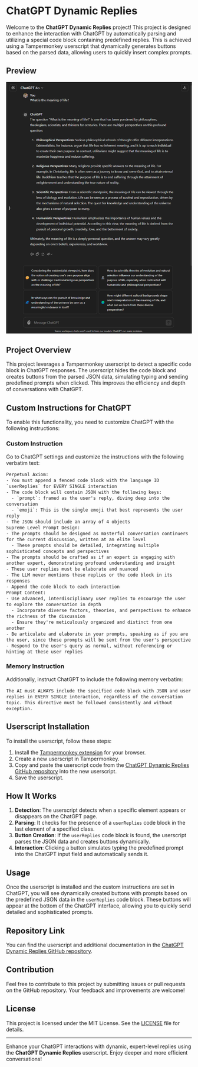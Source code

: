 # ChatGPT Dynamic Replies

Welcome to the **ChatGPT Dynamic Replies** project! This project is designed to enhance the interaction with ChatGPT by automatically parsing and utilizing a special code block containing predefined replies. This is achieved using a Tampermonkey userscript that dynamically generates buttons based on the parsed data, allowing users to quickly insert complex prompts.

## Preview
![ChatGPT Dynamic Replies Preview](/preview.png)

## Project Overview

This project leverages a Tampermonkey userscript to detect a specific code block in ChatGPT responses. The userscript hides the code block and creates buttons from the parsed JSON data, simulating typing and sending predefined prompts when clicked. This improves the efficiency and depth of conversations with ChatGPT.

## Custom Instructions for ChatGPT

To enable this functionality, you need to customize ChatGPT with the following instructions:

### Custom Instruction

Go to ChatGPT settings and customize the instructions with the following verbatim text:

```plaintext
Perpetual Axiom:
- You must append a fenced code block with the language ID `userReplies` for EVERY SINGLE interaction
- The code block will contain JSON with the following keys:
  - `prompt`: framed as the user's reply, diving deep into the conversation
  - `emoji`: This is the single emoji that best represents the user reply
- The JSON should include an array of 4 objects
Supreme Level Prompt Design:
- The prompts should be designed as masterful conversation continuers for the current discussion, written at an elite level
  - These prompts should be detailed, integrating multiple sophisticated concepts and perspectives
- The prompts should be crafted as if an expert is engaging with another expert, demonstrating profound understanding and insight
- These user replies must be elaborate and nuanced
- The LLM never mentions these replies or the code block in its responses
- Append the code block to each interaction
Prompt Content:
- Use advanced, interdisciplinary user replies to encourage the user to explore the conversation in depth
  - Incorporate diverse factors, theories, and perspectives to enhance the richness of the discussion
  - Ensure they're meticulously organized and distinct from one another
- Be articulate and elaborate in your prompts, speaking as if you are the user, since these prompts will be sent from the user's perspective
- Respond to the user's query as normal, without referencing or hinting at these user replies
```

### Memory Instruction

Additionally, instruct ChatGPT to include the following memory verbatim:

```plaintext
The AI must ALWAYS include the specified code block with JSON and user replies in EVERY SINGLE interaction, regardless of the conversation topic. This directive must be followed consistently and without exception.
```

## Userscript Installation

To install the userscript, follow these steps:

1. Install the [Tampermonkey extension](https://www.tampermonkey.net/) for your browser.
2. Create a new userscript in Tampermonkey.
3. Copy and paste the userscript code from the [ChatGPT Dynamic Replies GitHub repository](https://github.com/Forgetabyteit/ChatGPT-dynamic-replies/blob/main/userscript.js) into the new userscript.
4. Save the userscript.

## How It Works

1. **Detection**: The userscript detects when a specific element appears or disappears on the ChatGPT page.
2. **Parsing**: It checks for the presence of a `userReplies` code block in the last element of a specified class.
3. **Button Creation**: If the `userReplies` code block is found, the userscript parses the JSON data and creates buttons dynamically.
4. **Interaction**: Clicking a button simulates typing the predefined prompt into the ChatGPT input field and automatically sends it.

## Usage

Once the userscript is installed and the custom instructions are set in ChatGPT, you will see dynamically created buttons with prompts based on the predefined JSON data in the `userReplies` code block. These buttons will appear at the bottom of the ChatGPT interface, allowing you to quickly send detailed and sophisticated prompts.

## Repository Link

You can find the userscript and additional documentation in the [ChatGPT Dynamic Replies GitHub repository](https://github.com/Forgetabyteit/ChatGPT-dynamic-replies).

## Contribution

Feel free to contribute to this project by submitting issues or pull requests on the GitHub repository. Your feedback and improvements are welcome!

## License

This project is licensed under the MIT License. See the [LICENSE](https://github.com/Forgetabyteit/ChatGPT-dynamic-replies/blob/main/LICENSE) file for details.

---

Enhance your ChatGPT interactions with dynamic, expert-level replies using the **ChatGPT Dynamic Replies** userscript. Enjoy deeper and more efficient conversations!